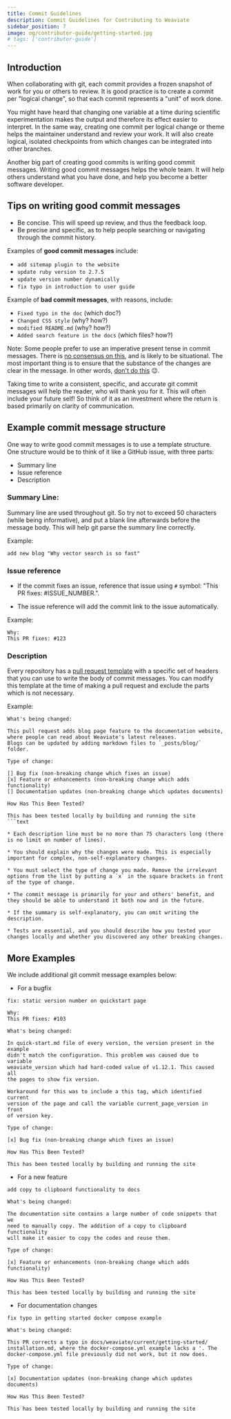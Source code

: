 ```yaml
---
title: Commit Guidelines
description: Commit Guidelines for Contributing to Weaviate
sidebar_position: 7
image: og/contributor-guide/getting-started.jpg
# tags: ['contributor-guide']
---
```

## Introduction

When collaborating with git, each commit provides a frozen snapshot of work for you or others to review. It is good practice is to create a commit per "logical change", so that each commit represents a "unit" of work done.

You might have heard that changing one variable at a time during scientific experimentation makes the output and therefore its effect easier to interpret. In the same way, creating one commit per logical change or theme helps the maintainer understand and review your work. It will also create logical, isolated checkpoints from which changes can be integrated into other branches.

Another big part of creating good commits is writing good commit messages. Writing good commit messages helps the whole team. It will help others understand what you have done, and help you become a better software developer.

## Tips on writing good commit messages

* Be concise. This will speed up review, and thus the feedback loop.
* Be precise and specific, as to help people searching or navigating through the commit history.

Examples of **good commit messages** include:

* `add sitemap plugin to the website`
* `update ruby version to 2.7.5`
* `update version number dynamically`
* `fix typo in introduction to user guide`

Example of **bad commit messages**, with reasons, include:

* `Fixed typo in the doc` (which doc?)
* `Changed CSS style` (why? how?)
* `modified README.md` (why? how?)
* `Added search feature in the docs` (which files? how?)

Note: Some people prefer to use an imperative present tense in commit messages. There is [no consensus on this](https://stackoverflow.com/questions/3580013/should-i-use-past-or-present-tense-in-git-commit-messages), and is likely to be situational. The most important thing is to ensure that the substance of the changes are clear in the message. In other words, [don't do this](https://xkcd.com/1296/) 😉.

Taking time to write a consistent, specific, and accurate git commit messages will help the reader, who will thank you for it. This will often include your future self! So think of it as an investment where the return is based primarily on clarity of communication.

## Example commit message structure

One way to write good commit messages is to use a template structure. One structure would be to think of it like a GitHub issue, with three parts:

* Summary line
* Issue reference
* Description

### Summary Line:

Summary line are used throughout git. So try not to exceed 50 characters (while being informative), and put a blank line afterwards before the message body. This will help git parse the summary line correctly.

Example:

```text
add new blog "Why vector search is so fast"
```

### Issue reference

* If the commit fixes an issue, reference that issue using `#` symbol: "This PR fixes: #ISSUE_NUMBER.".

* The issue reference will add the commit link to the issue automatically.

Example:

```text
Why:
This PR fixes: #123
```

### Description

Every repository has a [pull request template](https://github.com/weaviate/docs/blob/main/.github/PULL_REQUEST_TEMPLATE.md) with a specific set of headers that you can use to write the body of commit messages. You can modify this template at the time of making a pull request and exclude the parts which is not necessary.

Example:

```text
What's being changed:

This pull request adds blog page feature to the documentation website,
where people can read about Weaviate's latest releases.
Blogs can be updated by adding markdown files to `_posts/blog/` folder.

Type of change:

[] Bug fix (non-breaking change which fixes an issue)
[x] Feature or enhancements (non-breaking change which adds functionality)
[] Documentation updates (non-breaking change which updates documents)

How Has This Been Tested?

This has been tested locally by building and running the site
```text

* Each description line must be no more than 75 characters long (there is no limit on number of lines).

* You should explain why the changes were made. This is especially important for complex, non-self-explanatory changes.

* You must select the type of change you made. Remove the irrelevant options from the list by putting a `x` in the square brackets in front of the type of change.

* The commit message is primarily for your and others' benefit, and they should be able to understand it both now and in the future.

* If the summary is self-explanatory, you can omit writing the description.

* Tests are essential, and you should describe how you tested your changes locally and whether you discovered any other breaking changes.
```

## More Examples
We include additional git commit message examples below:

* For a bugfix

```text
fix: static version number on quickstart page

Why:
This PR fixes: #103

What's being changed:

In quick-start.md file of every version, the version present in the example
didn't match the configuration. This problem was caused due to variable
weaviate_version which had hard-coded value of v1.12.1. This caused all
the pages to show fix version.

Workaround for this was to include a this tag, which identified current
version of the page and call the variable current_page_version in front
of version key.

Type of change:

[x] Bug fix (non-breaking change which fixes an issue)

How Has This Been Tested?

This has been tested locally by building and running the site
```

* For a new feature

```text
add copy to clipboard functionality to docs

What's being changed:

The documentation site contains a large number of code snippets that we
need to manually copy. The addition of a copy to clipboard functionality
will make it easier to copy the codes and reuse them.

Type of change:

[x] Feature or enhancements (non-breaking change which adds functionality)

How Has This Been Tested?

This has been tested locally by building and running the site
```

* For documentation changes

```text
fix typo in getting started docker compose example

What's being changed:

This PR corrects a typo in docs/weaviate/current/getting-started/
installation.md, where the docker-compose.yml example lacks a '. The
docker-compose.yml file previously did not work, but it now does.

Type of change:

[x] Documentation updates (non-breaking change which updates documents)

How Has This Been Tested?

This has been tested locally by building and running the site
```
